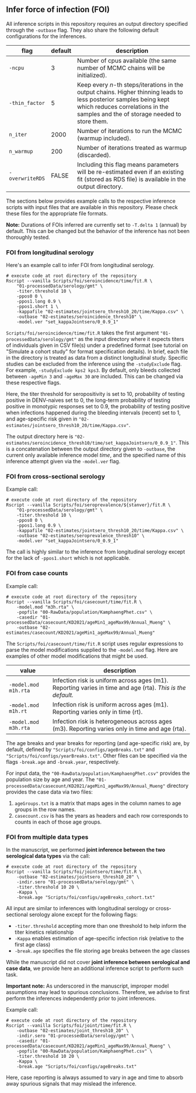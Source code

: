 
## Infer force of infection (FOI)

All inference scripts in this repository requires an output directory specified through the `-outbase` flag.
They also share the following default configurations for the inferences.

|flag           |default|description                                                                                                                                                                                            |
|---------------|-------|-------------------------------------------------------------------------------------------------------------------------------------------------------------------------------------------------------|
|`-ncpu`        | 3     | Number of cpus available (the same number of MCMC chains will be initialized).                                                                                                                        |
|`-thin_factor` | 5     | Keep every *n*-th steps/iterations in the output chains. Higher thinning leads to less posterior samples being kept which reduces correlations in the samples and the of storage needed to store them.|
|`n_iter`       | 2000  | Number of iterations to run the MCMC (warmup included).                                                                                                                                               |
|`n_warmup`     | 200   | Number of iterations treated as warmup (discarded).                                                                                                                                                   |
|`-overwriteRDS`| FALSE | Including this flag means parameters will be re-estimated even if an existing fit (stored as RDS file) is available in the output directory.                                                          |

The sections below provides example calls to the respective inference scripts with input files that are available in this repository.
Please check these files for the appropriate file formats.

**Note:** Durations of FOIs inferred are currently set to `-T.delta 1` (annual) by default. This can be changed but the behavior of the inference has not been thoroughly tested.


### FOI from longitudinal serology

Here's an example call to infer FOI from longitudinal serology.

    # execute code at root directory of the repository
    Rscript --vanilla Scripts/foi/seroincidence/time/fit.R \
        "01-processedData/serology/gmt" \
        -titer.threshold 10 \
        -ppos0 0 \
        -ppos1.long 0.9 \
        -ppos1.short 1 \
        -kappafile "02-estimates/jointsero_thresh10_20/time/Kappa.csv" \
        -outbase "02-estimates/seroincidence_thresh10" \
        -model.ver "set_kappaJointsero/0_0.9_1"
        
`Scripts/foi/seroincidence/time/fit.R` takes the first argument `"01-processedData/serology/gmt"` as the input directory where it expects titers of individuals given in CSV file(s) under a predefined format (see tutorial on "Simulate a cohort study" for format specification details). In brief, each file in the directory is treated as data from a distinct longitudinal study. Specific studies can be excluded from the inference using the `-studyExclude` flag. For example, `-studyExclude kps2 kps3`. By default, only bleeds collected between `-ageMin 3` and `-ageMax 30` are included. This can be changed via these respective flags.

Here, the titer threshold for seropositivity is set to 10, probability of testing positive in DENV-naives set to 0, the long-term probability of testing positive in monotypic responses set to 0.9, the probability of testing positive when infections happened during the bleeding intervals (recent) set to 1, and age-specific risk given in `"02-estimates/jointsero_thresh10_20/time/Kappa.csv"`.

The output directory here is `"02-estimates/seroincidence_thresh10/time/set_kappaJointsero/0_0.9_1"`. This is a concatenation between the output directory given to `-outbase`, the current only available inference model *time*, and the specified name of this inference attempt given via the `-model.ver` flag.



### FOI from cross-sectional serology

Example call:

    # execute code at root directory of the repository
    Rscript --vanilla Scripts/foi/seroprevalence/${stanver}/fit.R \
        "01-processedData/serology/gmt" \
        -titer.threshold 10 \
        -ppos0 0 \
        -ppos1.long 0.9 \
        -kappafile "02-estimates/jointsero_thresh10_20/time/Kappa.csv" \
        -outbase "02-estimates/seroprevalence_thresh10" \
        -model.ver "set_kappaJointsero/0_0.9_1"

The call is highly similar to the inference from longitudinal serology except for the lack of `-ppos1.short` which is not applicable.



### FOI from case counts

Example call:

    # execute code at root directory of the repository
    Rscript --vanilla Scripts/foi/casecount/time/fit.R \
        -model.mod "m3h.rta" \
        -popfile "00-RawData/population/KamphaengPhet.csv" \
        -casedir "01-processedData/casecount/KD2021/ageMin1_ageMax99/Annual_Mueng" \
        -outbase "02-estimates/casecount/KD2021/ageMin1_ageMax99/Annual_Mueng"

The `Scripts/foi/casecount/time/fit.R` script uses regular expressions to parse the model modifications supplied to the `-model.mod` flag.
Here are examples of other model modifications that might be used.

|value          |description                   |
|---------------|------------------------------|
|`-model.mod m1h.rta`| Infection risk is uniform across ages (m1). Reporting varies in time and age (rta). *This is the default.*|
|`-model.mod m1h.rt`| Infection risk is uniform across ages (m1). Reporting varies only in time (rt).|
|`-model.mod m3h.rta`| Infection risk is heterogeneous across ages (m3). Reporting varies only in time and age (rta).|

The age breaks and year breaks for reporting (and age-specific risk) are, by default, defined by 
`"Scripts/foi/configs/ageBreaks.txt"` and `"Scripts/foi/configs/yearBreaks.txt"`.
Other files can be specified via the flags `-break.age` and `-break.year`, respectively.

For input data, the `"00-RawData/population/KamphaengPhet.csv"` provides the population size by age and year.
The `"01-processedData/casecount/KD2021/ageMin1_ageMax99/Annual_Mueng"` directory provides the case data via two files:

1. `ageGroups.txt` is a matrix that maps ages in the column names to age groups in the row names.
2. `casecount.csv` is has the years as headers and each row corresponds to counts in each of those age groups.



### FOI from multiple data types

In the manuscript, we performed **joint inference between the two serological data types** via the call:

    # execute code at root directory of the repository
    Rscript --vanilla Scripts/foi/jointsero/time/fit.R \
        -outbase "02-estimates/jointsero_thresh10_20" \
        -indir.sero "01-processedData/serology/gmt" \
        -titer.threshold 10 20 \
        -Kappa \
        -break.age "Scripts/foi/configs/ageBreaks_cohort.txt"

All input are similar to inferences with longitudinal serology or cross-sectional serology alone except for the following flags:
- `-titer.threshold` accepting more than one threshold to help inform the titer kinetics relationship
- `-Kappa` enables estimation of age-specific infection risk (relative to the first age class)
- `-break.age` specifies the file storing age breaks between the age classes



While the manuscript did not cover **joint inference between serological and case data**, we provide here an additional inference script to perform such task.

**Important note:** As underscored in the manuscript, improper model assumptions may lead to spurious conclusions. Therefore, we advise to first perform the inferences independently prior to joint inferences.

Example call:

    # execute code at root directory of the repository
    Rscript --vanilla Scripts/foi/joint/time/fit.R \
        -outbase "02-estimates/joint_thresh10_20" \
        -indir.sero "01-processedData/serology/gmt" \
        -casedir "01-processedData/casecount/KD2021/ageMin1_ageMax99/Annual_Mueng" \
        -popfile "00-RawData/population/KamphaengPhet.csv" \
        -titer.threshold 10 20 \
        -Kappa \
        -break.age "Scripts/foi/configs/ageBreaks.txt"

Here, case reporting is always assumed to vary in age and time to absorb away spurious signals that may mislead the inference.

